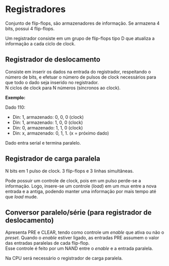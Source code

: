 # Registradores

Conjunto de flip-flops, são armazenadores de informação. Se armazena 4 bits, possui 4 flip-flops.

Um registrador consiste em um grupo de flip-flops tipo D que atualiza a informação a cada ciclo de clock.

## Registrador de deslocamento

Consiste em inserir os dados na entrada do registrador, respeitando o número de bits, e efetuar o número de pulsos de clock necessários para que todo o dado seja inserido no registrador.  
N ciclos de clock para N números (síncronos ao clock).

**Exemplo:**

Dado 110:

- Din: 1, armazenado: 0, 0, 0 (clock)
- Din: 1, armazenado: 1, 0, 0 (clock)
- Din: 0, armazenado: 1, 1, 0 (clock)
- Din: x, armazenado: 0, 1, 1. (x = próximo dado)

Dado entra serial e termina paralelo.

## Registrador de carga paralela

N bits em 1 pulso de clock. 3 flip-flops e 3 linhas simultâneas.

Pode possuir um controle de clock, pois em um pulso perde-se a informação. Logo, insere-se um controle (*load*) em um mux entre a nova entrada e a antiga, podendo manter uma informação por mais tempo até que *load* mude.

## Conversor paralelo/série (para registrador de deslocamento)

Apresenta PRE e CLEAR, tendo como controle um *enable* que ativa ou não o *preset*. Quando o *enable* estiver ligado, as entradas PRE assumem o valor das entradas paralelas de cada flip-flop.  
Esse controle é feito por um NAND entre o *enable* e a entrada paralela.

Na CPU será necessário o registrador de carga paralela.
